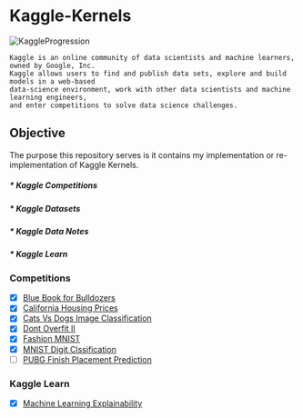 # Kaggle-Kernels
![KaggleProgression](https://miro.medium.com/max/1082/1*T5oDltDFi8FQJ8kZdFUMoQ.png)

    Kaggle is an online community of data scientists and machine learners, owned by Google, Inc. 
    Kaggle allows users to find and publish data sets, explore and build models in a web-based 
    data-science environment, work with other data scientists and machine learning engineers, 
    and enter competitions to solve data science challenges.

## Objective
The purpose this repository serves is it contains my implementation or re-implementation of Kaggle Kernels.
  ##### * Kaggle Competitions
  ##### * Kaggle Datasets
  ##### * Kaggle Data Notes
  ##### * Kaggle Learn
  
### Competitions

- [x] [Blue Book for Bulldozers](https://github.com/sourcecode369/Kaggle-Kernels/blob/master/Blue_Book_for_Bulldozers_Random_Forest.ipynb)
- [x] [California Housing Prices](https://github.com/sourcecode369/Kaggle-Kernels/blob/master/California_Housing_Prices.ipynb)
- [x] [Cats Vs Dogs Image Classification](https://github.com/sourcecode369/Kaggle-Kernels/blob/master/Cats_Vs_Dogs.rar)
- [x] [Dont Overfit II](https://github.com/sourcecode369/Kaggle-Kernels/blob/master/Dont_Overfit_II.ipynb)
- [x] [Fashion MNIST](https://github.com/sourcecode369/Kaggle-Kernels/blob/master/Fashion_MNIST_using_Simple_DNN.ipynb)
- [x] [MNIST Digit Clssification](https://github.com/sourcecode369/Kaggle-Kernels/blob/master/Digit_Recognizer_Perfect_100_.ipynb)
- [ ] [PUBG Finish Placement Prediction]()

### Kaggle Learn
- [x] [Machine Learning Explainability](https://github.com/sourcecode369/KaggleKernels/blob/master/Machine%20Learning%20Explainability.ipynb)
